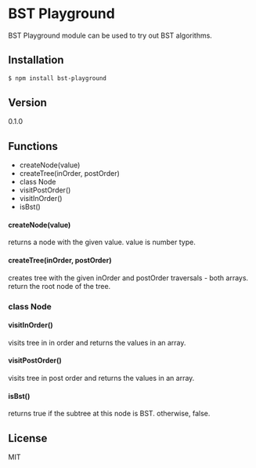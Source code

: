 # BST Playground
BST Playground module can be used to try out BST algorithms.

## Installation
```sh
$ npm install bst-playground
```

## Version
0.1.0

## Functions
* createNode(value)
* createTree(inOrder, postOrder)
* class Node
 * visitPostOrder()
 * visitInOrder()
 * isBst()

#### createNode(value)
returns a node with the given value. value is number type.

#### createTree(inOrder, postOrder)
creates tree with the given inOrder and postOrder traversals - both arrays.
return the root node of the tree.

### class Node
#### visitInOrder()
visits tree in in order and returns the values in an array.

#### visitPostOrder()
visits tree in post order and returns the values in an array.

#### isBst()
returns true if the subtree at this node is BST. otherwise, false.

License
-------
MIT

